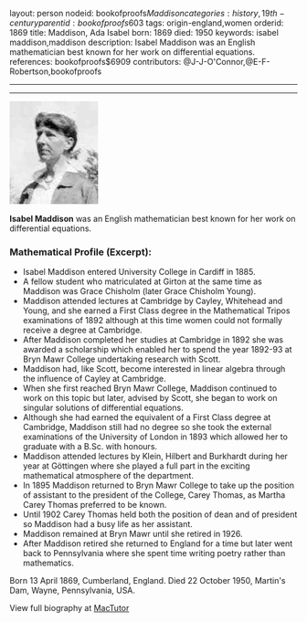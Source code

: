 layout: person
nodeid: bookofproofs$Maddison
categories: history,19th-century
parentid: bookofproofs$603
tags: origin-england,women
orderid: 1869
title: Maddison, Ada Isabel
born: 1869
died: 1950
keywords: isabel maddison,maddison
description: Isabel Maddison was an English mathematician best known for her work on differential equations.
references: bookofproofs$6909
contributors: @J-J-O'Connor,@E-F-Robertson,bookofproofs

---



---

![Maddison.jpg](https://github.com/bookofproofs/bookofproofs.github.io/blob/main/_sources/_assets/images/portraits/Maddison.jpg?raw=true)

**Isabel Maddison** was an English mathematician best known for her work on differential equations.

### Mathematical Profile (Excerpt):
* Isabel Maddison entered University College in Cardiff in 1885.
* A fellow student who matriculated at Girton at the same time as Maddison was Grace Chisholm (later Grace Chisholm Young).
* Maddison attended lectures at Cambridge by Cayley, Whitehead and Young, and she earned a First Class degree in the Mathematical Tripos examinations of 1892 although at this time women could not formally receive a degree at Cambridge.
* After Maddison completed her studies at Cambridge in 1892 she was awarded a scholarship which enabled her to spend the year 1892-93 at Bryn Mawr College undertaking research with Scott.
* Maddison had, like Scott, become interested in linear algebra through the influence of Cayley at Cambridge.
* When she first reached Bryn Mawr College, Maddison continued to work on this topic but later, advised by Scott, she began to work on singular solutions of differential equations.
* Although she had earned the equivalent of a First Class degree at Cambridge, Maddison still had no degree so she took the external examinations of the University of London in 1893 which allowed her to graduate with a B.Sc. with honours.
* Maddison attended lectures by Klein, Hilbert and Burkhardt during her year at Göttingen where she played a full part in the exciting mathematical atmosphere of the department.
* In 1895 Maddison returned to Bryn Mawr College to take up the position of assistant to the president of the College, Carey Thomas, as Martha Carey Thomas preferred to be known.
* Until 1902 Carey Thomas held both the position of dean and of president so Maddison had a busy life as her assistant.
* Maddison remained at Bryn Mawr until she retired in 1926.
* After Maddison retired she returned to England for a time but later went back to Pennsylvania where she spent time writing poetry rather than mathematics.

Born 13 April 1869, Cumberland, England. Died 22 October 1950, Martin's Dam, Wayne, Pennsylvania, USA.

View full biography at [MacTutor](https://mathshistory.st-andrews.ac.uk/Biographies/Maddison/)
